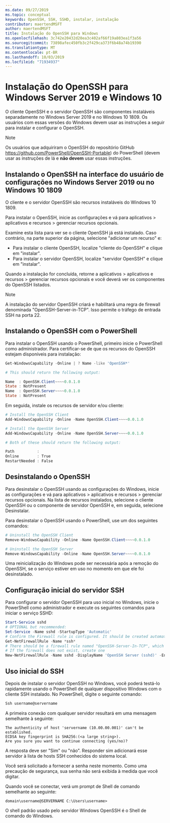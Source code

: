 ```yaml
---
ms.date: 09/27/2019
ms.topic: conceptual
keywords: OpenSSH, SSH, SSHD, instalar, instalação
contributor: maertendMSFT
author: maertendMSFT
title: Instalação do OpenSSH para Windows
ms.openlocfilehash: 3c742e20432d20ea3c402af66f19a803ea1f3a56
ms.sourcegitcommit: 73898afec450fb3c2f429ca373f6b48a74b19390
ms.translationtype: MT
ms.contentlocale: pt-BR
ms.lasthandoff: 10/03/2019
ms.locfileid: "71934937"
---
```

# <a name="installation-of-openssh-for-windows-server-2019-and-windows-10"></a>Instalação do OpenSSH para Windows Server 2019 e Windows 10 #

O cliente OpenSSH e o servidor OpenSSH são componentes instaláveis separadamente no Windows Server 2019 e no Windows 10 1809.
Os usuários com essas versões do Windows devem usar as instruções a seguir para instalar e configurar o OpenSSH. 

> [!NOTE] 
> Os usuários que adquiriram o OpenSSH do repositório GitHub https://github.com/PowerShell/OpenSSH-Portable) do PowerShell (devem usar as instruções de lá e __não devem__ usar essas instruções. 


## <a name="installing-openssh-from-the-settings-ui-on-windows-server-2019-or-windows-10-1809"></a>Instalando o OpenSSH na interface do usuário de configurações no Windows Server 2019 ou no Windows 10 1809

O cliente e o servidor OpenSSH são recursos instaláveis do Windows 10 1809. 

Para instalar o OpenSSH, inicie as configurações e vá para aplicativos > aplicativos e recursos > gerenciar recursos opcionais. 

Examine esta lista para ver se o cliente OpenSSH já está instalado. Caso contrário, na parte superior da página, selecione "adicionar um recurso" e: 

* Para instalar o cliente OpenSSH, localize "cliente do OpenSSH" e clique em "instalar". 
* Para instalar o servidor OpenSSH, localize "servidor OpenSSH" e clique em "instalar". 

Quando a instalação for concluída, retorne a aplicativos > aplicativos e recursos > gerenciar recursos opcionais e você deverá ver os componentes do OpenSSH listados.

> [!NOTE]
> A instalação do servidor OpenSSH criará e habilitará uma regra de firewall denominada "OpenSSH-Server-in-TCP". Isso permite o tráfego de entrada SSH na porta 22. 

## <a name="installing-openssh-with-powershell"></a>Instalando o OpenSSH com o PowerShell 

Para instalar o OpenSSH usando o PowerShell, primeiro inicie o PowerShell como administrador.
Para certificar-se de que os recursos do OpenSSH estejam disponíveis para instalação:

```powershell
Get-WindowsCapability -Online | ? Name -like 'OpenSSH*'

# This should return the following output:

Name  : OpenSSH.Client~~~~0.0.1.0
State : NotPresent
Name  : OpenSSH.Server~~~~0.0.1.0
State : NotPresent
```

Em seguida, instale os recursos de servidor e/ou cliente:

```powershell
# Install the OpenSSH Client
Add-WindowsCapability -Online -Name OpenSSH.Client~~~~0.0.1.0

# Install the OpenSSH Server
Add-WindowsCapability -Online -Name OpenSSH.Server~~~~0.0.1.0

# Both of these should return the following output:

Path          :
Online        : True
RestartNeeded : False
```

## <a name="uninstalling-openssh"></a>Desinstalando o OpenSSH

Para desinstalar o OpenSSH usando as configurações do Windows, inicie as configurações e vá para aplicativos > aplicativos e recursos > gerenciar recursos opcionais. Na lista de recursos instalados, selecione o cliente OpenSSH ou o componente de servidor OpenSSH e, em seguida, selecione Desinstalar.

Para desinstalar o OpenSSH usando o PowerShell, use um dos seguintes comandos:

```powershell
# Uninstall the OpenSSH Client
Remove-WindowsCapability -Online -Name OpenSSH.Client~~~~0.0.1.0

# Uninstall the OpenSSH Server
Remove-WindowsCapability -Online -Name OpenSSH.Server~~~~0.0.1.0
```

Uma reinicialização do Windows pode ser necessária após a remoção do OpenSSH, se o serviço estiver em uso no momento em que ele foi desinstalado.


## <a name="initial-configuration-of-ssh-server"></a>Configuração inicial do servidor SSH

Para configurar o servidor OpenSSH para uso inicial no Windows, inicie o PowerShell como administrador e execute os seguintes comandos para iniciar o serviço SSHD:

```powershell
Start-Service sshd
# OPTIONAL but recommended:
Set-Service -Name sshd -StartupType 'Automatic'
# Confirm the Firewall rule is configured. It should be created automatically by setup. 
Get-NetFirewallRule -Name *ssh*
# There should be a firewall rule named "OpenSSH-Server-In-TCP", which should be enabled
# If the firewall does not exist, create one
New-NetFirewallRule -Name sshd -DisplayName 'OpenSSH Server (sshd)' -Enabled True -Direction Inbound -Protocol TCP -Action Allow -LocalPort 22
```

## <a name="initial-use-of-ssh"></a>Uso inicial do SSH

Depois de instalar o servidor OpenSSH no Windows, você poderá testá-lo rapidamente usando o PowerShell de qualquer dispositivo Windows com o cliente SSH instalado. No PowerShell, digite o seguinte comando: 

```powershell
Ssh username@servername
```

A primeira conexão com qualquer servidor resultará em uma mensagem semelhante à seguinte:

```
The authenticity of host 'servername (10.00.00.001)' can't be established.
ECDSA key fingerprint is SHA256:(<a large string>).
Are you sure you want to continue connecting (yes/no)?
```

A resposta deve ser "Sim" ou "não". Responder sim adicionará esse servidor à lista de hosts SSH conhecidos do sistema local.

Você será solicitado a fornecer a senha neste momento. Como uma precaução de segurança, sua senha não será exibida à medida que você digitar. 

Quando você se conectar, verá um prompt de Shell de comando semelhante ao seguinte:

```
domain\username@SERVERNAME C:\Users\username>
```

O shell padrão usado pelo servidor Windows OpenSSH é o Shell de comando do Windows. 

